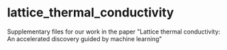 # lattice_thermal_conductivity
Supplementary files for our work in the paper "Lattice thermal conductivity: An accelerated discovery guided by machine learning"
